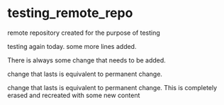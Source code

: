 # testing_remote_repo
remote repository created for the purpose of testing

testing again today.
some more lines added.


There is always some change that needs to be added.


change that lasts is equivalent to permanent change.


change that lasts is equivalent to permanent change.
This is completely erased and recreated with some new content
